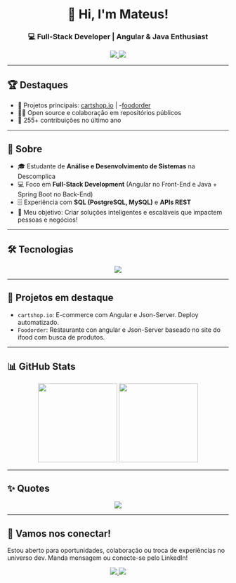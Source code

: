 <h1 align="center">👋 Hi, I'm Mateus!</h1>
<h3 align="center">💻 Full-Stack Developer | Angular & Java Enthusiast</h3>

<p align="center">
  <a href="https://linkedin.com/in/mateus-frazão-607b35174/" target="_blank">
    <img src="https://img.shields.io/badge/LinkedIn-0077B5?style=for-the-badge&logo=linkedin&logoColor=white"/>
  </a>
  <a href="mailto:mateusdev049@gmail.com">
    <img src="https://img.shields.io/badge/Gmail-D14836?style=for-the-badge&logo=gmail&logoColor=white"/>
  </a>
</p>

---

## 🏆 Destaques
- 🚀 Projetos principais: [cartshop.io](https://github.com/mateusfrazz/cartshop.io) |
-[foodorder](https://github.com/mateusfrazz/foodorder)
- 👨‍💻 Open source e colaboração em repositórios públicos
- 🥇 255+ contribuições no último ano

---

## 📖 Sobre  
- 🎓 Estudante de **Análise e Desenvolvimento de Sistemas** na Descomplica  
- 💻 Foco em **Full-Stack Development** (Angular no Front-End e Java + Spring Boot no Back-End)  
- 🗄️ Experiência com **SQL (PostgreSQL, MySQL)** e **APIs REST**
- 🚀 Meu objetivo: Criar soluções inteligentes e escaláveis que impactem pessoas e negócios!

---

## 🛠 Tecnologias  

<p align="center">
  <img src="https://skillicons.dev/icons?i=angular,ts,js,java,spring,nodejs,postgres,mysql,git,github,html,css" />
</p>

---

## 🌟 Projetos em destaque
- `cartshop.io`: E-commerce com Angular e Json-Server. Deploy automatizado.
- `Foodorder`: Restaurante con angular e Json-Server baseado no site do ifood com busca de produtos.


---

## 📊 GitHub Stats  

<p align="center">
  <img height="180em" src="https://github-readme-stats.vercel.app/api?username=mateusfrazz&show_icons=true&theme=radical" />
  <img height="180em" src="https://github-readme-stats.vercel.app/api/top-langs/?username=mateusfrazz&layout=compact&theme=radical" />
</p>

---

## ✨ Quotes  

<p align="center">
  <img src="https://readme-typing-svg.herokuapp.com?font=Fira+Code&duration=4000&pause=1000&color=1AF7DC&center=true&vCenter=true&width=600&lines=Programming+is+the+art+of+turning+coffee+into+code;Every+bug+you+fix+makes+you+smarter;Full+Stack+Developer+in+progress!"/>
</p>

---

## 🤝 Vamos nos conectar!
Estou aberto para oportunidades, colaboração ou troca de experiências no universo dev. Manda mensagem ou conecte-se pelo LinkedIn!

<p align="center">
  <a href="https://linkedin.com/in/mateus-frazão-607b35174/" target="_blank">
    <img src="https://img.shields.io/badge/LinkedIn-0077B5?style=for-the-badge&logo=linkedin&logoColor=white"/>
  </a>
  <a href="mailto:mateusdev049@gmail.com">
    <img src="https://img.shields.io/badge/Gmail-D14836?style=for-the-badge&logo=gmail&logoColor=white"/>
  </a>
</p>
